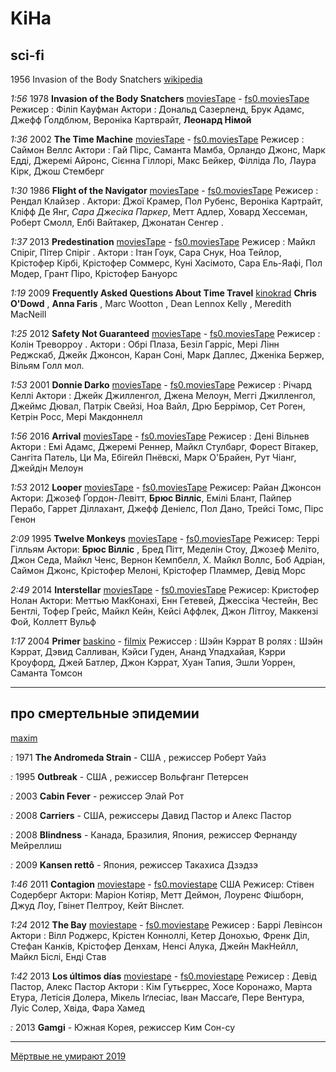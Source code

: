 # KiHa

## sci-fi

1956 Invasion of the Body Snatchers [wikipedia](https://en.wikipedia.org/wiki/Invasion_of_the_Body_Snatchers)

_1:56_ 1978 **Invasion of the Body Snatchers**
[moviesTape](http://moviestape.net/katalog_filmiv/zhahy/10595-vtorgnennja-vykradachiv-til.html) -
[fs0.moviesTape](http://fs0.moviestape.net/stream.php?name=films/Invasion.of.the.Body.Snatchers.mp4)
Режисер : Філіп Кауфман
Актори : Дональд Сазерленд, Брук Адамс, Джефф Ґолдблюм, Вероніка Картврайт, **Леонард Німой** 

_1:36_ 2002 **The Time Machine** 
[moviesTape](http://moviestape.net/katalog_filmiv/bojovyky/9362-mashyna-chasu.html) -
[fs0.moviesTape](http://fs0.moviestape.net/stream.php?name=films/The.Time.Machine.mp4)
Режисер : Саймон Веллс
Актори : Гай Пірс, Саманта Мамба, Орландо Джонс, Марк Едді, Джеремі Айронс, Сієнна Гіллорі, Макс Бейкер, Філліда Ло, Лаура Кірк, Джош Стемберг 

_1:30_ 1986 **Flight of the Navigator**
[moviesTape](http://moviestape.net/katalog_filmiv/prygody/3420-polit-navigatora.html) -
[fs0.moviesTape](http://fs0.moviestape.net/stream.php?name=films/Flight.of.the.Navigator.mp4)
Режисер : Рендал Клайзер .
Актори: Джої Крамер, Пол Рубенс, Вероніка Картрайт, Кліфф Де Янг, _Сара Джесіка Паркер_, Метт Адлер, Ховард Хессеман, Роберт Смолл, Елбі Вайтакер, Джонатан Сенгер .

_1:37_ 2013 **Predestination**
[moviesTape](http://moviestape.net/katalog_filmiv/detektyv/7462-pryznachennja.html) -
[fs0.moviesTape](http://fs0.moviestape.net/stream.php?name=films/Predestination.mp4)
Режисер : Майкл Спіріг, Пітер Спіріг .
Актори : Ітан Гоук, Сара Снук, Ноа Тейлор, Крістофер Кірбі, Крістофер Соммерс, Куні Хасімото, Сара Ель-Яафі, Пол Модер, Грант Піро, Крістофер Бануорс 

_1:19_ 2009 **Frequently Asked Questions About Time Travel**
[kinokrad](https://kinokrad.co/307952-chasto-zadavaemye-voprosy-o-puteshestviyah-vo-vremeni.html)
**Chris O'Dowd** , **Anna Faris** , Marc Wootton , Dean Lennox Kelly , Meredith MacNeill

_1:25_ 2012 **Safety Not Guaranteed**
[moviesTape](http://moviestape.net/katalog_filmiv/drama/4419-bezpeka-ne-garantujetsja.html) -
[fs0.moviesTape](http://fs0.moviestape.net/stream.php?name=films/Safety.Not.Guaranteed.mp4)
Режисер : Колін Треворроу .
Актори : Обрі Плаза, Безіл Гарріс, Мері Лінн Реджскаб, Джейк Джонсон, Каран Соні, Марк Даплес, Дженіка Бержер, Вільям Голл мол. 

_1:53_ 2001 **Donnie Darko**
[moviesTape](http://moviestape.net/katalog_filmiv/detektyv/2780-donni-darko.html) -
[fs0.moviesTape](http://fs0.moviestape.net/stream.php?name=films/Donnie.Darko.mp4)
Режисер : Річард Келлі
Актори : Джейк Джилленгол, Джена Мелоун, Меггі Джилленгол, Джеймс Дювал, Патрік Свейзі, Ноа Вайл, Дрю Беррімор, Сет Роген, Кетрін Росс, Мері Макдоннелл

_1:56_ 2016 **Arrival**
[moviesTape](http://moviestape.net/katalog_filmiv/detektyv/9188-pributtya.html) -
[fs0.moviesTape](http://fs0.moviestape.net/stream.php?name=films/Arrival.mp4)
Режисер : Дені Вільнев
Актори : Емі Адамс, Джеремі Реннер, Майкл Стулбарг, Форест Вітакер, Сангіта Патель, Ци Ма, Ебігейл Пнёвскі, Марк О'Брайен, Рут Чіанг, Джейдін Мелоун 

_1:53_ 2012 **Looper**
[moviesTape](http://moviestape.net/katalog_filmiv/bojovyky/3687-petlya-chasu.html) -
[fs0.moviesTape](http://fs0.moviestape.net/stream.php?name=films/Looper.mp4)
Режисер: Райан Джонсон
Актори: Джозеф Ґордон-Левітт, **Брюс Вілліс**, Емілі Блант, Пайпер Перабо, Гаррет Діллахант, Джефф Деніелс, Пол Дано, Трейсі Томс, Пірс Генон 

_2:09_ 1995 **Twelve Monkeys**
[moviesTape](http://moviestape.net/katalog_filmiv/detektyv/2814-dvanadcjat-mavp.html) -
[fs0.moviesTape](http://fs0.moviestape.net/stream.php?name=films/Twelve.Monkeys.mp4)
Режисер: Террі Гілльям
Актори: **Брюс Вілліс** , Бред Пітт, Меделін Стоу, Джозеф Меліто, Джон Седа, Майкл Ченс, Вернон Кемпбелл, Х. Майкл Воллс, Боб Адріан, Саймон Джонс, Крістофер Мелоні, Крістофер Пламмер, Девід Морс 

_2:49_ 2014 **Interstellar**
[moviesTape](http://moviestape.net/katalog_filmiv/prygody/6636-interstellar.html) -
[fs0.moviesTape](http://fs0.moviestape.net/stream.php?name=films/Interstellar.mp4)
Режисер: Кристофер Нолан
Актори: Меттью МакКонахі, Енн Гетевей, Джессіка Честейн, Вес Бентлі, Тофер Грейс, Майкл Кейн, Кейсі Аффлек, Джон Літгоу, Маккензі Фой, Коллетт Вульф 

_1:17_ 2004 **Primer**
[baskino](http://baskino.me/films/dramy/14617-detonator-rukovodstvo.html) -
[filmix](https://filmix.co/dramy/13053-detonator-primer-2004.html)
Режиссер : Шэйн Кэррат
В ролях : Шэйн Кэррат, Дэвид Салливан, Кэйси Гуден, Ананд Упадхайая, Кэрри Кроуфорд, Джей Батлер, Джон Кэррат, Хуан Тапия, Эшли Уоррен, Саманта Томсон

---
## про смертельные эпидемии

[maxim](https://www.maximonline.ru/guide/cinema/_article/10-luchshikh-filmov-pro-smertelnye-epidemii/)

_:_ 1971 **The Andromeda Strain**
[]() -
[]()
США , режиссер Роберт Уайз

_:_ 1995 **Outbreak**
[]() -
[]()
США , режиссер Вольфганг Петерсен

_:_ 2003 **Cabin Fever**
[]() -
[]()
режиссер Элай Рот

_:_ 2008 **Carriers**
[]() -
[]()
США, режиссеры Давид Пастор и Алекс Пастор

_:_ 2008 **Blindness**
[]() -
[]()
Канада, Бразилия, Япония, режиссер Фернанду Мейреллиш

_:_ 2009 **Kansen rettô**
[]() -
[]()
Япония, режиссер Такахиса Дзэдзэ

_1:46_ 2011 **Contagion**
[moviestape](http://moviestape.net/katalog_filmiv/drama/2242-zaraza.html) -
[fs0.moviestape](http://fs0.moviestape.net/stream.php?name=films/Contagion.mp4)
США
Режисер: Стівен Содерберг
Актори: Маріон Котіяр, Метт Деймон, Лоуренс Фішборн, Джуд Лоу, Гвінет Пелтроу, Кейт Вінслет. 

_1:24_ 2012 **The Bay**
[moviestape](http://moviestape.net/katalog_filmiv/trylery/9851-zatoka.html) -
[fs0.moviestape](http://fs0.moviestape.net/stream.php?name=films/The.Bay.mp4)
Режисер : Баррі Левінсон
Актори : Вілл Роджерс, Крістен Конноллі, Кетер Донохью, Френк Діл, Стефан Канків, Крістофер Денхам, Ненсі Алука, Джейн МакНейлл, Майкл Біслі, Енді Став 

_1:42_ 2013 **Los últimos días**
[moviestape](http://moviestape.net/katalog_filmiv/prygody/7315-epidemija.html) -
[fs0.moviestape](http://fs0.moviestape.net/stream.php?name=films/Los.ultimos.dias.mp4)
Режисер : Девід Пастор, Алекс Пастор
Актори : Кім Гутьєррес, Хосе Коронажо, Марта Етура, Летісія Долера, Мікель Іґлесіас, Іван Массаґе, Пере Вентура, Луіс Солер, Хвіда, Фара Хамед 

_:_ 2013 **Gamgi**
[]() -
[]()
Южная Корея, режиссер Ким Сон-су

---

[Мёртвые не умирают 2019](https://kinokrad.co/336301-mertvye-ne-umirayut.html)
